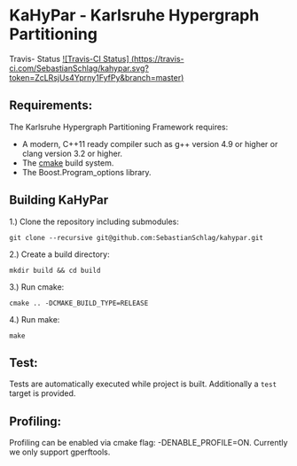 KaHyPar - Karlsruhe Hypergraph Partitioning
=========
Travis- Status [![Travis-CI Status] (https://travis-ci.com/SebastianSchlag/kahypar.svg?token=ZcLRsjUs4Yprny1FyfPy&branch=master)](https://travis-ci.com/SebastianSchlag/kahypar.svg?token=ZcLRsjUs4Yprny1FyfPy&branch=master)

Requirements:
-----------
The Karlsruhe Hypergraph Partitioning Framework requires:

 - A modern, C++11 ready compiler such as g++ version 4.9 or higher or clang version 3.2 or higher.
 - The [cmake][cmake] build system.
 - The Boost.Program_options library.


Building KaHyPar
-----------

1.) Clone the repository including submodules:

    git clone --recursive git@github.com:SebastianSchlag/kahypar.git

2.) Create a build directory:

    mkdir build && cd build

3.) Run cmake:

    cmake .. -DCMAKE_BUILD_TYPE=RELEASE

4.) Run make:

    make

Test:
-----------

Tests are automatically executed while project is built. Additionally a `test` target is provided.

Profiling:
-----------

Profiling can be enabled via cmake flag: -DENABLE_PROFILE=ON. Currently we only support gperftools.


[cmake]: http://www.cmake.org/ "CMake tool"
